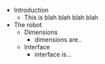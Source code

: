 - Introduction
    - This is blah blah blah blah
- The robot
    - Dimensions
        - dimensions are..
    - Interface
        - interface is...

